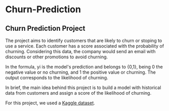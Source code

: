 # Churn-Prediction
##  Churn Prediction Project

The project aims to identify customers that are likely to churn or stoping to use a service. Each customer has a score associated with the probability of churning. Considering this data, the company would send an email with discounts or other promotions to avoid churning. 

In the formula, yi is the model's prediction and belongs to {0,1}, being 0 the negative value or no churning, and 1 the positive value or churning. The output corresponds to the likelihood of churning. 

In brief, the main idea behind this project is to build a model with historical data from customers and assign a score of the likelihood of churning. 

For this project, we used a [Kaggle dataset](https://www.kaggle.com/blastchar/telco-customer-churn). 
